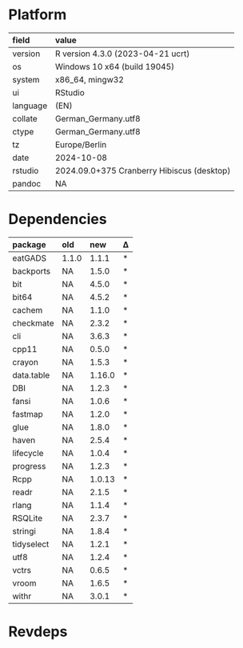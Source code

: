 # Platform

|field    |value                                      |
|:--------|:------------------------------------------|
|version  |R version 4.3.0 (2023-04-21 ucrt)          |
|os       |Windows 10 x64 (build 19045)               |
|system   |x86_64, mingw32                            |
|ui       |RStudio                                    |
|language |(EN)                                       |
|collate  |German_Germany.utf8                        |
|ctype    |German_Germany.utf8                        |
|tz       |Europe/Berlin                              |
|date     |2024-10-08                                 |
|rstudio  |2024.09.0+375 Cranberry Hibiscus (desktop) |
|pandoc   |NA                                         |

# Dependencies

|package    |old   |new    |Δ  |
|:----------|:-----|:------|:--|
|eatGADS    |1.1.0 |1.1.1  |*  |
|backports  |NA    |1.5.0  |*  |
|bit        |NA    |4.5.0  |*  |
|bit64      |NA    |4.5.2  |*  |
|cachem     |NA    |1.1.0  |*  |
|checkmate  |NA    |2.3.2  |*  |
|cli        |NA    |3.6.3  |*  |
|cpp11      |NA    |0.5.0  |*  |
|crayon     |NA    |1.5.3  |*  |
|data.table |NA    |1.16.0 |*  |
|DBI        |NA    |1.2.3  |*  |
|fansi      |NA    |1.0.6  |*  |
|fastmap    |NA    |1.2.0  |*  |
|glue       |NA    |1.8.0  |*  |
|haven      |NA    |2.5.4  |*  |
|lifecycle  |NA    |1.0.4  |*  |
|progress   |NA    |1.2.3  |*  |
|Rcpp       |NA    |1.0.13 |*  |
|readr      |NA    |2.1.5  |*  |
|rlang      |NA    |1.1.4  |*  |
|RSQLite    |NA    |2.3.7  |*  |
|stringi    |NA    |1.8.4  |*  |
|tidyselect |NA    |1.2.1  |*  |
|utf8       |NA    |1.2.4  |*  |
|vctrs      |NA    |0.6.5  |*  |
|vroom      |NA    |1.6.5  |*  |
|withr      |NA    |3.0.1  |*  |

# Revdeps

